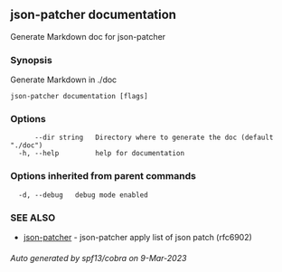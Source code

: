 ## json-patcher documentation

Generate Markdown doc for json-patcher

### Synopsis

Generate Markdown in ./doc

```
json-patcher documentation [flags]
```

### Options

```
      --dir string   Directory where to generate the doc (default "./doc")
  -h, --help         help for documentation
```

### Options inherited from parent commands

```
  -d, --debug   debug mode enabled
```

### SEE ALSO

* [json-patcher](json-patcher.md)	 - json-patcher  apply list of json patch (rfc6902)

###### Auto generated by spf13/cobra on 9-Mar-2023
